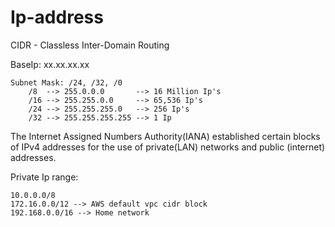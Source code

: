 # Ip-address

CIDR - Classless Inter-Domain Routing

BaseIp: xx.xx.xx.xx

```
Subnet Mask: /24, /32, /0   
    /8  --> 255.0.0.0       --> 16 Million Ip's
    /16 --> 255.255.0.0     --> 65,536 Ip's
    /24 --> 255.255.255.0   --> 256 Ip's
    /32 --> 255.255.255.255 --> 1 Ip
```

The Internet Assigned Numbers Authority(IANA) established certain blocks of IPv4 addresses for the use of  private(LAN) networks and public (internet) addresses.

Private Ip range:
```
10.0.0.0/8
172.16.0.0/12 --> AWS default vpc cidr block
192.168.0.0/16 --> Home network
```